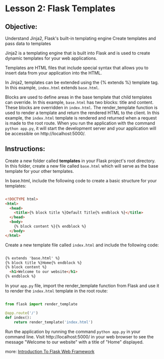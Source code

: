 # Lesson 2: Flask Templates

## Objective:

Understand Jinja2, Flask's built-in templating engine
Create templates and pass data to templates

Jinja2 is a templating engine that is built into Flask and is used to create dynamic templates for your web applications.

Templates are HTML files that include special syntax that allows you to insert data from your application into the HTML.

In Jinja2, templates can be extended using the {% extends %} template tag. In this example, ```index.html``` extends ```base.html```.

Blocks are used to define areas in the base template that child templates can override. In this example, ```base.html``` has two blocks: title and content. These blocks are overridden in ```index.html```.
The render_template function is used to render a template and return the rendered HTML to the client. In this example, the ```index.html``` template is rendered and returned when a request is made to the root route.
When you run the application with the command ```python app.py```, it will start the development server and your application will be accessible on http://localhost:5000/.

## Instructions:

Create a new folder called **templates** in your Flask project's root directory.
In this folder, create a new file called ```base.html``` which will serve as the base template for your other templates.

In base.html, include the following code to create a basic structure for your templates:

```html

<!DOCTYPE html>
<html>
  <head>
    <title>{% block title %}Default Title{% endblock %}</title>
  </head>
  <body>
    {% block content %}{% endblock %}
  </body>
</html>
```
Create a new template file called ```index.html``` and include the following code:

```html

{% extends 'base.html' %}
{% block title %}Home{% endblock %}
{% block content %}
  <h1>Welcome to our website</h1>
{% endblock %}
```
In your ```app.py``` file, import the render_template function from Flask and use it to render the ```index.html``` template in the root route:

```python

from flask import render_template

@app.route('/')
def index():
    return render_template('index.html')
```
Run the application by running the command ```python app.py``` in your command line.
Visit http://localhost:5000/ in your web browser to see the message "Welcome to our website" with a title of "Home" displayed.

more: 
[Introduction To Flask Web Framework](https://www.youtube.com/watch?v=4L_xAWDRs7w&list=PLZoTAELRMXVPBaLN3e-uoVRR9hlRFRfUc)
